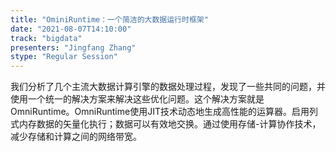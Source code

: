 ```yaml
---
title: "OminiRuntime：一个简洁的大数据运行时框架"
date: "2021-08-07T14:10:00" 
track: "bigdata"
presenters: "Jingfang Zhang"
stype: "Regular Session"
---
```

我们分析了几个主流大数据计算引擎的数据处理过程，发现了一些共同的问题，并使用一个统一的解决方案来解决这些优化问题。这个解决方案就是OmniRuntime。OmniRuntime使用JIT技术动态地生成高性能的运算器。启用列式内存数据的矢量化执行；数据可以有效地交换。通过使用存储-计算协作技术，减少存储和计算之间的网络带宽。